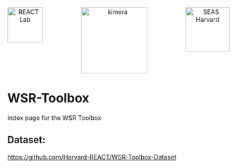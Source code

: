 <div align="center">
  <a href="https://react.seas.harvard.edu//">
    <img align="left" src="figs/REACT_logo.png" width="80" alt="REACT Lab">
  </a>
  <a href="https://www.mit.edu/~arosinol/">
    <img align="center" src="docs/media/kimeravio_logo.png" width="150" alt="kimera">
  </a>
  <a href="https://www.seas.harvard.edu/">
    <img align="right" src="figs/Harvard_logo" width="100" alt="SEAS Harvard">
  </a>
</div>

# WSR-Toolbox
Index page for the WSR Toolbox


## Dataset: 

https://github.com/Harvard-REACT/WSR-Toolbox-Dataset